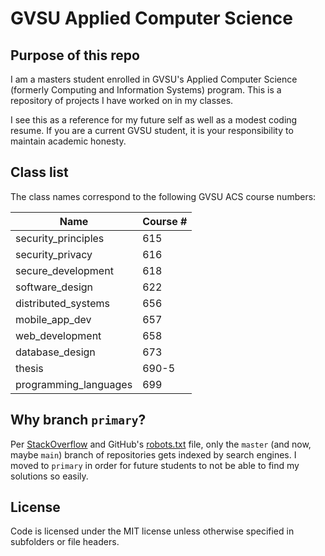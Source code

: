 # GVSU Applied Computer Science

## Purpose of this repo

I am a masters student enrolled in GVSU's Applied Computer Science (formerly Computing and Information Systems) program.
This is a repository of projects I have worked on in my classes.

I see this as a reference for my future self as well as a modest coding resume. If you are a current GVSU student, it is
your responsibility to maintain academic honesty.

## Class list

The class names correspond to the following GVSU ACS course numbers:

| Name                  | Course # |
| --------------------- | -------- |
| security_principles   | 615      |
| security_privacy      | 616      |
| secure_development    | 618      |
| software_design       | 622      |
| distributed_systems   | 656      |
| mobile_app_dev        | 657      |
| web_development       | 658      |
| database_design       | 673      |
| thesis                | 690-5    |
| programming_languages | 699      |

## Why branch `primary`?

Per [StackOverflow](https://stackoverflow.com/questions/15844905/how-to-stop-google-indexing-my-github-repository) and
GitHub's [robots.txt](https://github.com/robots.txt) file, only the `master` (and now, maybe `main`) branch of repositories
gets indexed by search engines. I moved to `primary` in order for future students to not be able to find my solutions so
easily.

## License

Code is licensed under the MIT license unless otherwise specified in subfolders or file headers.
